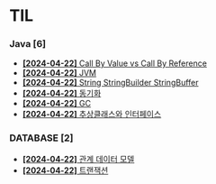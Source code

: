 # TIL
 
### Java [6]
- [**[2024-04-22]**  Call By Value vs Call By Reference](https://github.com/A-lass/TIL/blob/main/Java/Call_By_Value_vs_Call_By_Reference.md)
- [**[2024-04-22]**  JVM](https://github.com/A-lass/TIL/blob/main/Java/JVM.md)
- [**[2024-04-22]**  String StringBuilder StringBuffer](https://github.com/A-lass/TIL/blob/main/Java/String_StringBuilder_StringBuffer.md)
- [**[2024-04-22]**  동기화](https://github.com/A-lass/TIL/blob/main/Java/동기화.md)
- [**[2024-04-22]**  GC](https://github.com/A-lass/TIL/blob/main/Java/GC.md)
- [**[2024-04-22]**  추상클래스와 인터페이스](https://github.com/A-lass/TIL/blob/main/Java/추상클래스와_인터페이스.md)
### DATABASE [2]
- [**[2024-04-22]**  관계 데이터 모델](https://github.com/A-lass/TIL/blob/main/DATABASE/관계_데이터_모델.md)
- [**[2024-04-22]**  트랜잭션](https://github.com/A-lass/TIL/blob/main/DATABASE/트랜잭션.md)
